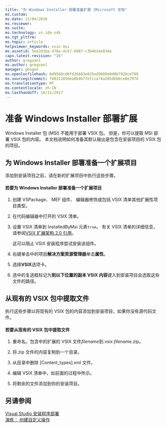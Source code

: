 ```yaml
---
title: "为 Windows Installer 部署准备扩展 |Microsoft 文档"
ms.custom: 
ms.date: 11/04/2016
ms.reviewer: 
ms.suite: 
ms.technology: vs-ide-sdk
ms.tgt_pltfrm: 
ms.topic: article
helpviewer_keywords: vsix msi
ms.assetid: 5ee2d1ba-478a-4cb7-898f-c3b4b2ee834e
caps.latest.revision: "15"
author: gregvanl
ms.author: gregvanl
manager: ghogen
ms.openlocfilehash: 6d9568cd6fd26683e035ed9889e0d0b7928ce799
ms.sourcegitcommit: f40311056ea0b4677efcca74a285dbb0ce0e7974
ms.translationtype: MT
ms.contentlocale: zh-CN
ms.lasthandoff: 10/31/2017
---
```

# <a name="preparing-extensions-for-windows-installer-deployment"></a>准备 Windows Installer 部署扩展
Windows Installer 包 (MSI) 不能用于部署 VSIX 包。 但是，你可以提取 MSI 部署 VSIX 包的内容。 本文档说明如何准备其默认输出是包含在安装项目的 VSIX 包的项目。  
  
## <a name="preparing-an-extension-project-for-windows-installer-deployment"></a>为 Windows Installer 部署准备一个扩展项目  
 添加到安装项目之前，请在新的扩展项目中执行这些步骤。  
  
#### <a name="to-prepare-an-extension-project-for-windows-installer-deployment"></a>若要为 Windows Installer 部署准备一个扩展项目  
  
1.  创建 VSPackage、 MEF 组件、 编辑器修饰或包括 VSIX 清单其他扩展性项目类型。  
  
2.  在代码编辑器中打开的 VSIX 清单。  
  
3.  设置 VSIX 清单到 InstalledByMsi 元素`true`。 有关 VSIX 清单的详细信息，请参阅[VSIX 扩展架构 2.0 引用](../extensibility/vsix-extension-schema-2-0-reference.md)。  
  
     这可以阻止 VSIX 安装程序尝试安装该组件。  
  
4.  右键单击中的项目**解决方案资源管理器**单击**属性**。  
  
5.  选择**VSIX**选项卡。  
  
6.  选中的复选框标记为**到以下位置的副本 VSIX 内容**键入到安装项目会选取这些文件的路径。  
  
## <a name="extracting-files-from-an-existing-vsix-package"></a>从现有的 VSIX 包中提取文件  
 执行这些步骤以将现有的 VSIX 包的内容添加到安装项目，如果你没有源代码文件。  
  
#### <a name="to-extract-files-from-an-existing-vsix-package"></a>若要从现有的 VSIX 包中提取文件  
  
1.  重命名。包含中的扩展的 VSIX 文件*filename*到.vsix *filename*.zip。  
  
2.  将.zip 文件的内容复制到一个目录。  
  
3.  从目录中删除 [Content_types].xml 文件。  
  
4.  编辑 VSIX 清单中，如前面的过程中所示。  
  
5.  将剩余的文件添加到你的安装项目。  
  
## <a name="see-also"></a>另请参阅  
 [Visual Studio 安装程序部署](http://msdn.microsoft.com/en-us/121be21b-b916-43e2-8f10-8b080516d2a0)   
 [演练： 创建自定义操作](http://msdn.microsoft.com/en-us/4bd4b63a-2b91-431e-839c-5752443f0eaf)
